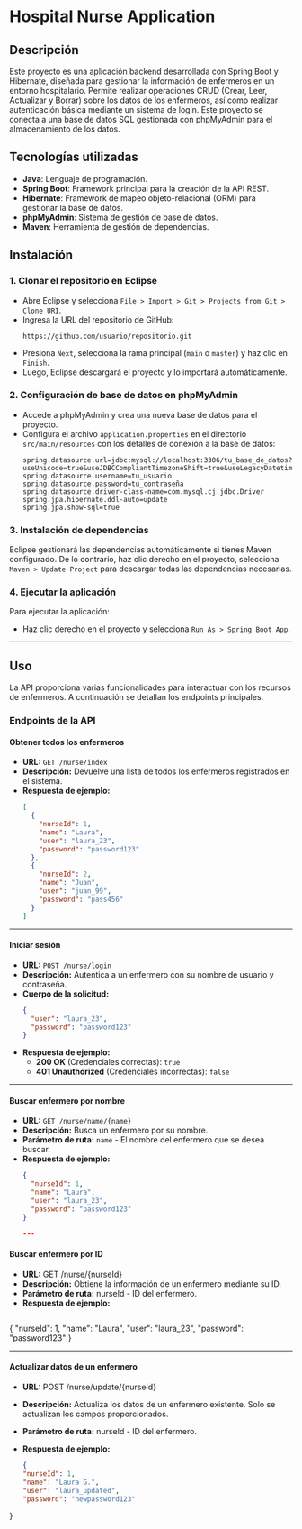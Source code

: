 # Hospital Nurse Application

## Descripción

Este proyecto es una aplicación backend desarrollada con Spring Boot y Hibernate, diseñada para gestionar la información de enfermeros en un entorno hospitalario. Permite realizar operaciones CRUD (Crear, Leer, Actualizar y Borrar) sobre los datos de los enfermeros, así como realizar autenticación básica mediante un sistema de login. Este proyecto se conecta a una base de datos SQL gestionada con phpMyAdmin para el almacenamiento de los datos.

## Tecnologías utilizadas
- **Java**: Lenguaje de programación.
- **Spring Boot**: Framework principal para la creación de la API REST.
- **Hibernate**: Framework de mapeo objeto-relacional (ORM) para gestionar la base de datos.
- **phpMyAdmin**: Sistema de gestión de base de datos.
- **Maven**: Herramienta de gestión de dependencias.

## Instalación

### 1. Clonar el repositorio en Eclipse
   - Abre Eclipse y selecciona `File > Import > Git > Projects from Git > Clone URI`.
   - Ingresa la URL del repositorio de GitHub:
     ```plaintext
     https://github.com/usuario/repositorio.git
     ```
   - Presiona `Next`, selecciona la rama principal (`main` o `master`) y haz clic en `Finish`.
   - Luego, Eclipse descargará el proyecto y lo importará automáticamente.

### 2. Configuración de base de datos en phpMyAdmin
   - Accede a phpMyAdmin y crea una nueva base de datos para el proyecto.
   - Configura el archivo `application.properties` en el directorio `src/main/resources` con los detalles de conexión a la base de datos:
     ```properties
     spring.datasource.url=jdbc:mysql://localhost:3306/tu_base_de_datos?useUnicode=true&useJDBCCompliantTimezoneShift=true&useLegacyDatetimeCode=false&serverTimezone=UTC
     spring.datasource.username=tu_usuario
     spring.datasource.password=tu_contraseña
     spring.datasource.driver-class-name=com.mysql.cj.jdbc.Driver
     spring.jpa.hibernate.ddl-auto=update
     spring.jpa.show-sql=true
     ```

### 3. Instalación de dependencias
   Eclipse gestionará las dependencias automáticamente si tienes Maven configurado. De lo contrario, haz clic derecho en el proyecto, selecciona `Maven > Update Project` para descargar todas las dependencias necesarias.

### 4. Ejecutar la aplicación
   Para ejecutar la aplicación:
   - Haz clic derecho en el proyecto y selecciona `Run As > Spring Boot App`.

---

## Uso

La API proporciona varias funcionalidades para interactuar con los recursos de enfermeros. A continuación se detallan los endpoints principales.

### Endpoints de la API 

#### **Obtener todos los enfermeros**
- **URL:** `GET /nurse/index`
- **Descripción:** Devuelve una lista de todos los enfermeros registrados en el sistema.
- **Respuesta de ejemplo:**
    ```json
    [
      {
        "nurseId": 1,
        "name": "Laura",
        "user": "laura_23",
        "password": "password123"
      },
      {
        "nurseId": 2,
        "name": "Juan",
        "user": "juan_99",
        "password": "pass456"
      }
    ]
    ```

---

#### **Iniciar sesión**
- **URL:** `POST /nurse/login`
- **Descripción:** Autentica a un enfermero con su nombre de usuario y contraseña.
- **Cuerpo de la solicitud:**
    ```json
    {
      "user": "laura_23",
      "password": "password123"
    }
    ```
- **Respuesta de ejemplo:**
  - **200 OK** (Credenciales correctas): `true`
  - **401 Unauthorized** (Credenciales incorrectas): `false`

---

#### **Buscar enfermero por nombre**
- **URL:** `GET /nurse/name/{name}`
- **Descripción:** Busca un enfermero por su nombre.
- **Parámetro de ruta:** `name` - El nombre del enfermero que se desea buscar.
- **Respuesta de ejemplo:**
  ```json
  {
    "nurseId": 1,
    "name": "Laura",
    "user": "laura_23",
    "password": "password123"
  }

  ---

#### **Buscar enfermero por ID**
- **URL:** GET /nurse/{nurseId}
- **Descripción:** Obtiene la información de un enfermero mediante su ID.
- **Parámetro de ruta:** nurseId - ID del enfermero.
- **Respuesta de ejemplo:**
  ```json
{
  "nurseId": 1,
  "name": "Laura",
  "user": "laura_23",
  "password": "password123"
}

---

#### **Actualizar datos de un enfermero**
- **URL:** POST /nurse/update/{nurseId}
- **Descripción:** Actualiza los datos de un enfermero existente. Solo se actualizan los campos proporcionados.
- **Parámetro de ruta:** nurseId - ID del enfermero.
- **Respuesta de ejemplo:** 
  
  ```json
  {
  "nurseId": 1,
  "name": "Laura G.",
  "user": "laura_updated",
  "password": "newpassword123"
}

  
